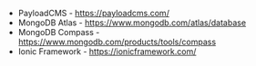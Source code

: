 - PayloadCMS - https://payloadcms.com/
- MongoDB Atlas - https://www.mongodb.com/atlas/database
- MongoDB Compass - https://www.mongodb.com/products/tools/compass
- Ionic Framework - https://ionicframework.com/
